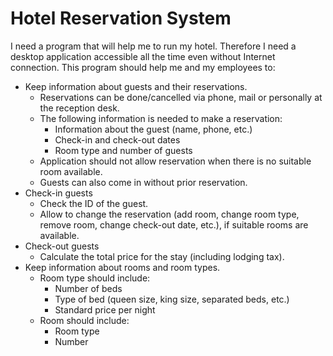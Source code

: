# Hotel Reservation System
I need a program that will help me to run my hotel. Therefore I need a desktop application accessible all the time even without Internet connection. This program should help me and my employees to:
- Keep information about guests and their reservations.
  - Reservations can be done/cancelled via phone, mail or personally at the reception desk.
  - The following information is needed to make a reservation:
    - Information about the guest (name, phone, etc.)
    - Check-in and check-out dates
    - Room type and number of guests
  - Application should not allow reservation when there is no suitable room available.
  - Guests can also come in without prior reservation.
- Check-in guests
  - Check the ID of the guest.
  - Allow to change the reservation (add room, change room type, remove room, change check-out date, etc.), if suitable rooms are available.
- Check-out guests
  - Calculate the total price for the stay (including lodging tax).
- Keep information about rooms and room types.
  - Room type should include:
    - Number of beds
    - Type of bed (queen size, king size, separated beds, etc.)
    - Standard price per night
  - Room should include:
    - Room type
    - Number